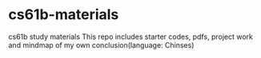 # cs61b-materials
cs61b study materials 
This repo includes starter codes, pdfs, project work and mindmap of my own conclusion(language: Chinses)
